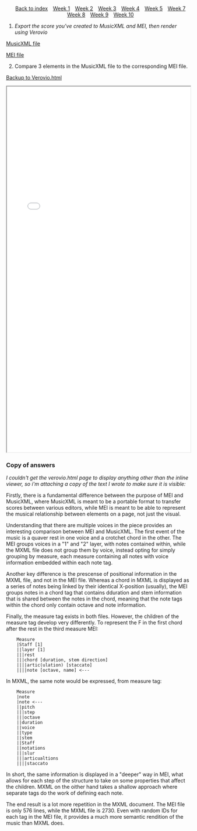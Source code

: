 <head>
    <title>Week 3 | MCA</title>
</head>
<div>
    <style>
        .menu {
        list-style-type: none; 
        text-align: center;
    }
    .menu li {
        display: inline-block;
        margin-right: 10px;
    }
    </style>
    <ul class="menu">
    <li><a href="../README.md">Back to index</a></li>
    <li><a href="week1.html">Week 1</a></li>
    <li><a href="week2.html">Week 2</a></li>
    <li><a href="week3.html">Week 3</a></li>
    <li><a href="week3.html">Week 4</a></li>
    <li><a href="week5.html">Week 5</a></li>
    <li><a href="week7.html">Week 7</a></li>
    <li><a href="week8.html">Week 8</a></li>
    <li><a href="week9.html">Week 9</a></li>
    <li><a href="week10.html">Week 10</a></li>
</ul>
</div>

1. <i>Export the score you've created to MusicXML and MEI, then render using Verovio</i>

[MusicXML file](../data/tondikter_mxml.musicxml)

[MEI file](../data/tondikter_mei.mei)

2. Compare 3 elements in the MusicXML file to the corresponding MEI file. 

[Backup to Verovio.html](../verovio.html)

<iframe src="../verovio.html" width="100%" height="1000px">
</iframe>

### Copy of answers
<i>I couldn't get the verovio.html page to display anything other than the inline viewer, so i'm attaching a copy of the text I wrote to make sure it is visible:</i>

Firstly, there is a fundamental difference between the purpose of MEI and MusicXML, where MusicXML is meant to be a portable format to transfer scores between various editors, while MEI is meant to be able to represent the musical relationship between elements on a page, not just the visual. 

Understanding that there are multiple voices in the piece provides an interesting comparison between MEI and MusicXML. The first event of the music is a quaver rest in one voice and a crotchet chord in the other. The MEI groups voices in a "1" and "2" layer, with notes contained within, while the MXML file does not group them by voice, instead opting for simply grouping by measure, each measure containing all notes with voice information embedded within each note tag.

Another key difference is the prescense of positional information in the MXML file, and not in the MEI file. Whereas a chord in MXML is displayed as a series of notes being linked by their identical X-position (usually), the MEI groups notes in a chord tag that contains dduration and stem information that is shared between the notes in the chord, meaning that the note tags within the chord only contain octave and note information.

Finally, the measure tag exists in both files. However, the children of the measure tag develop very differently. To represent the F in the first chord after the rest in the third measure MEI: 

        Measure
        |Staff [1]
        ||layer [1]
        |||rest
        |||chord [duration, stem direction]
        ||||artic(ulation) [staccato]
        ||||note [octave, name] <---

In MXML, the same note would be expressed, from measure tag:

        Measure
        |note
        |note <---
        ||pitch
        |||step
        |||octave
        ||duration
        ||voice
        ||type
        ||stem
        ||Staff
        ||notations
        |||slur
        |||articualtions
        ||||staccato

In short, the same information is displayed in a "deeper" way in MEI, what allows for each step of the structure to take on some properties that affect the children. MXML on the oither hand takes a shallow approach where separate tags do the work of defining each note.

The end result is a lot more repetition in the MXML document. The MEI file is only 576 lines, while the MXML file is 2730. Even with random IDs for each tag in the MEI file, it provides a much more semantic rendition of the music than MXML does. 
